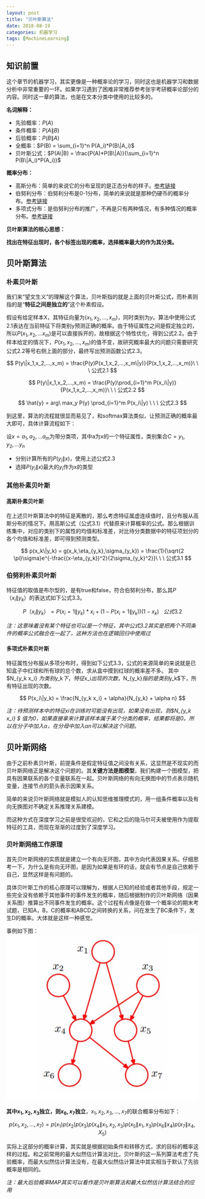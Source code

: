 ```yaml
---
layout: post
title: "贝叶斯算法"
date: 2018-08-19
categories: 机器学习
tags: [MachineLearning]
---
```


## 知识前置
这个章节的机器学习，其实更像是一种概率论的学习，同时这也是机器学习和数据分析中非常重要的一环。如果学习遇到了困难非常推荐参考张宇考研概率论部分的内容。同时这一章的算法，也是在文本分类中使用的比较多的。

**名词解释：**
- 先验概率：$P(A)$
- 条件概率：$P(A\|B)$
- 后验概率：$P(B\|A)$
- 全概率：$P(B) = \sum_{i=1}^n P(A_i)*P(B\|A_i)$
- 贝叶斯公式：$P(A\|B) = \frac{P(A)*P(B\|A)}{\sum_{i=1}^n P(B\|A_i)*P(A_i)}$

**概率分布：**
- 高斯分布：简单的来说它的分布呈现的是正态分布的样子。[参考链接](https://blog.csdn.net/renwudao24/article/details/44463489)
- 伯努利分布：伯努利分布是0-1分布，简单的来说就是那种仍硬币的概率分布。[参考链接](https://zh.wikipedia.org/wiki/%E4%BC%AF%E5%8A%AA%E5%88%A9%E5%88%86%E5%B8%83)
- 多项式分布：是伯努利分布的推广，不再是只有两种情况，有多种情况的概率分布。[参考链接](https://baike.baidu.com/item/%E5%A4%9A%E9%A1%B9%E5%88%86%E5%B8%83)

**贝叶斯算法的核心思想：**

**找出在特征出现时，各个标签出现的概率，选择概率最大的作为其分类。**

## 贝叶斯算法

### 朴素贝叶斯
我们来“望文生义”的理解这个算法，贝叶斯指的就是上面的贝叶斯公式，而朴素则指的是“**特征之间是独立的**”这个朴素假设。

假设有给定样本X，其特征向量为$(x_1,x_2,...,x_m)$，同时类别为$y$。算法中使用公式2.1表达在当前特征下将类别y预测正确的概率。由于特征属性之间是假定独立的，所以$P(x_1,x_2,...x_m)$是可以直接拆开的，故根据这个特性优化，得到公式2.2。由于样本给定的情况下，$P(x_1,x_2,...,x_m)$的值不变，故研究概率最大的问题只需要研究公式2.2等号右侧上面的部分，最终写出预测函数公式2.3。

$$
P(y\|x_1,x_2,...,x_m) = \frac{P(y)P(x_1,x_2,...,x_m\|y)}{P(x_1,x_2,...,x_m)}\ \ \ 公式2.1  
$$

$$
P(y\|x_1,x_2,...,x_m) = \frac{P(y)\prod_{i=1}^m P(x_i\|y)}{P(x_1,x_2,...,x_m)}\ \ \ 公式2.2
$$

$$
\hat{y} = arg\ max_y P(y) \prod_{i=1}^m P(x_i\|y) \ \ \ 公式2.3
$$

到这里，算法的流程就很显而易见了，和softmax算法类似，让预测正确的概率最大即可，具体计算流程如下：

设$x = {a_1,a_2,...a_m}$为带分类项，其中a为x的一个特征属性，类别集合$C={y_1,y_2,...y_n}$

- 分别计算所有的$P(y_i\|x)$，使用上述公式2.3
- 选择$P(y_i\|x)$最大的$y_i$作为x的类型

### 其他朴素贝叶斯
#### 高斯朴素贝叶斯
在上述贝叶斯算法中的特征是离散的，那么考虑特征属虚连续值时，且分布服从高斯分布的情况下。用高斯公式（公式3.1）代替原来计算概率的公式。那么根据训练集中，对应的类别下的属性的均值和标准差，对比待分类数据中的特征项划分的各个均值和标准差，即可得到预测类型。

$$
p(x_k\|y_k) = g(x_k,\eta_{y_k},\sigma_{y_k}) = \frac{1}{\sqrt{2 \pi}\sigma}e^{-\frac{(x-\eta_{y_k})^2}{2\sigma_{y_k}^2}}\ \ \ 公式3.1
$$

### 伯努利朴素贝叶斯
特征值的取值是布尔型的，是有true和false，符合伯努利分布，那么其$P（x_i\|y_k）$的表达式如下公式3.3。

$$
P（x_i\|y_k）= P(x_i = 1 \| y_k)*x_i + (1-P(x_i=1\|y_k))(1-x_k)\ \ \ 公式3.2
$$

*注：这意味着没有某个特征也可以是一个特征，其中公式3.2其实是把两个不同条件的概率公式融合在一起了，这种方法也在逻辑回归中使用过*

#### 多项式朴素贝叶斯
特征属性分布服从多项分布时，得到如下公式3.3，公式的来源简单的来说就是已知盒子中红球和所有球的总个数，求从盒中摸到红球的概率差不多。
其中$N_{y_k x_i} $为类别$y_k$下，特征$x_i$出现的次数，$N_{y_k}$指的是类别$y_k$下，所有特征出现的次数。

$$
P(x_i\|y_k) = \frac{N_{y_k x_i} + \alpha}{N_{y_k} + \alpha n}  
$$

*注：待预测样本中的特征xi在训练时可能没有出现，如果没有出现，则$N_{y_k x_i} $ 值为0，如果直接拿来计算该样本属于某个分类的概率，结果都将是0。所以在分子中加入α，在分母中加入αn可以解决这个问题。*

## 贝叶斯网络
由于之前朴素贝叶斯，前提条件是假定特征值之间没有关系，这显然是不现实的而贝叶斯网络正是解决这个问题的。其**关键方法是图模型**，我们构建一个图模型，把具有因果联系的各个变量联系在一起。贝叶斯网络的有向无换图中的节点表示随机变量，连接节点的箭头表示因果关系。

简单的来说贝叶斯网络就是模拟人的认知思维推理模式的，用一组条件概率以及有向无换图对不确定关系推理关系建模。

而这种方式在深度学习之前是很受欢迎的，它和之后的隐马尔可夫被使用作为提取特征的工具，而现在渐渐的过度到了深度学习。

### 贝叶斯网络工作原理
首先贝叶斯网络的实质就是建立一个有向无环图，其中方向代表因果关系。仔细思考一下，为什么是有向无环图，是因为如果是有环的话，就会有节点是自己依赖于自己，显然这样是有问题的。

具体贝叶斯工作的核心原理可以理解为，根据人已知的经验或者其他手段，规定一些完全没有依赖于其他事件的事件发生的概率，随后根据制作的贝叶斯网络（因果关系图）推算出不同事件发生的概率。这个过程有点像是在做一个概率论的期末考试题，已知A，B，C的概率和ABCD之间转换的关系，问在发生了BC条件下，发生D的概率。大体就是这样一种感觉。

事例如下图：
![](/assets/images/blog/2018-08-22-Bayesian/DraggedImage.png)

**其中$x_1,x_2,x_3$独立，则$x_6,x_7$独立**，$x_1,x_2,x_3,...,x_7$的联合概率分布如下：

$$
p(x_1,x_2,...,x_7) = p(x_1)p(x_2)p(x_3)p(x_4\|x_1,x_2,x_3)p(x_5\|x_1,x_3)p(x_6\|x_4)p(x_7\|x_4,X_5)
$$

实际上这部分的概率计算，其实就是根据初始条件和转移方式，求的目标的概率这样的过程。和之前常用的最大似然估计算法对比，贝叶斯的这一系列算法考虑了先验概率，而最大似然估计算法没有，在最大似然估计算法中其实相当于默认了先验概率是相同的。

*注：最大后验概率MAP其实可以看作是贝叶斯算法和最大似然估计算法结合的应用*

<script type="text/x-mathjax-config">MathJax.Hub.Config({tex2jax: {inlineMath:[['$','$']]}});</script>
<script type="text/javascript" src="https://cdnjs.cloudflare.com/ajax/libs/mathjax/2.7.1/MathJax.js?config=TeX-AMS-MML_HTMLorMML"></script>
